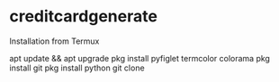 # creditcardgenerate

Installation from Termux

apt update && apt upgrade
pkg install pyfiglet termcolor colorama
pkg install git
pkg install python
git clone 
